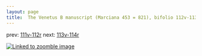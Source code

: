 ```yaml
---
layout: page
title:  The Venetus B manuscript (Marciana 453 = 821), bifolio 112v-113r
---
```


prev: [111v-112r](../111v-112r/) next: [113v-114r](../113v-114r/)



[![Linked to zoomble image](http://www.homermultitext.org/iipsrv?IIIF=/project/homer/pyramidal/deepzoom/hmt/vbbifolio/v1/vb_112v_113r.tif/full/2000,/0/default.jpg)](http://www.homermultitext.org/ict2/?urn=urn:cite2:hmt:vbbifolio.v1:vb_112v_113r)

